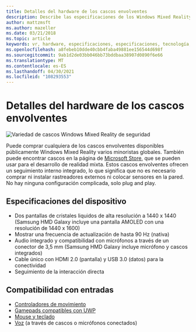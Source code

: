 ```yaml
---
title: Detalles del hardware de los cascos envolventes
description: Describe las especificaciones de los Windows Mixed Reality envolventes, lo que proporciona VR con seguimiento interno (no se requiere ninguna configuración externa).
author: mattzmsft
ms.author: mazeller
ms.date: 03/21/2018
ms.topic: article
keywords: vr, hardware, especificaciones, especificaciones, tecnología, sensores, óptica, pantalla, casco de realidad mixta, casco de realidad virtual, ¿qué es la realidad virtual?
ms.openlocfilehash: a8febeb10dde40cbb4faba49881ee156544d698f
ms.sourcegitcommit: 9ab1d2de03bb046bb73bddbaa38907d0890f6e66
ms.translationtype: MT
ms.contentlocale: es-ES
ms.lasthandoff: 04/30/2021
ms.locfileid: "108293553"
---
```

# <a name="immersive-headset-hardware-details"></a>Detalles del hardware de los cascos envolventes

![Variedad de cascos Windows Mixed Reality de seguridad](images/MR-headsets.png)

Puede comprar cualquiera de los cascos envolventes disponibles públicamente Windows Mixed Reality varios minoristas globales. También puede encontrar cascos en la página de [Microsoft Store](https://www.microsoft.com/en-us/store/collections/AR-MR-VRheadsets), que se pueden usar para el desarrollo de realidad mixta. Estos cascos envolventes ofrecen un seguimiento interno integrado, lo que significa que no es necesario comprar ni instalar rastreadores externos ni colocar sensores en la pared. No hay ninguna configuración complicada, solo plug and play.

## <a name="device-specifications"></a>Especificaciones del dispositivo

* Dos pantallas de cristales liquidos de alta resolución a 1440 x 1440 (Samsung HMD Galaxy incluye una pantalla AMOLED con una resolución de 1440 x 1600)
* Mostrar una frecuencia de actualización de hasta 90 Hz (nativa)
* Audio integrado y compatibilidad con micrófonos a través de un conector de 3,5 mm (Samsung HMD Galaxy incluye micrófono y cascos integrados)
* Cable único con HDMI 2.0 (pantalla) y USB 3.0 (datos) para la conectividad
* Seguimiento de la interacción directa

## <a name="input-support"></a>Compatibilidad con entradas

* [Controladores de movimiento](../design/motion-controllers.md)
* [Gamepads compatibles con UWP](hardware-accessories.md)
* [Mouse y teclado](hardware-accessories.md)
* [Voz](../design/voice-input.md) (a través de cascos o micrófonos conectados)

